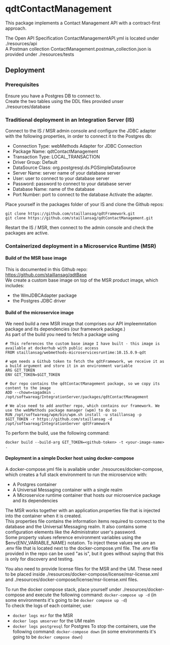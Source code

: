 # qdtContactManagement

This package implements a Contact Management API with a contract-first approach.  

The Open API Specification ContactManagementAPI.yml is located under ./resources/api  
A Postman collection ContactManagement.postman_collection.json is provided under ./resources/tests  

##  Deployment

### Prerequisites

Ensure you have a Postgres DB to connect to.  
Create the two tables using the DDL files provided unser ./resources/database 

### Traditional deployment in an Integration Server (IS)

Connect to the IS / MSR admin console and configure the JDBC adapter with the following properties, in order to connect it to the Postgres db:
-   Connection Type: webMethods Adapter for JDBC Connection
-   Package Name: qdtContactManagement
-   Transaction Type: LOCAL_TRANSACTION
-   Driver Group: Default
-   DataSource Class: org.postgresql.ds.PGSimpleDataSource
-   Server Name: server name of your database server
-   User: user to connect to your database server
-   Password: password to connect to your database server
-   Database Name: name of the database
-   Port Number: port to connect to the database
Activate the adapter.

Place yourself in the packages folder of your IS and clone the Github repos:

```
git clone https://github.com/staillansag/qdtFramework.git
git clone https://github.com/staillansag/qdtContactManagement.git
```

Restart the IS / MSR, then connect to the admin console and check the packages are active.
  

### Containerized deployment in a Microservice Runtime (MSR)

####    Build of the MSR base image

This is documented in this Github repo: https://github.com/staillansag/qdtBase  
We create a custom base image on top of the MSR product image, which includes:
-   the WmJDBCAdapter package
-   the Postgres JDBC driver


####    Build of the microservice image

We need build a new MSR image that comprises our API impleemntation package and its dependencies (our framework package.)  
As part of the build you need to fetch a package using


```
# This references the custom base image I have built - this image is available at dockerhub with public access
FROM staillansag/webmethods-microservicesruntime:10.15.0.9-qdt

# wpm needs a Github token to fetch the qdtFramework, we receive it as a build argument and store it in an environment variable
ARG GIT_TOKEN
ENV GIT_TOKEN=$GIT_TOKEN

# Our repo contains the qdtContactManagement package, so we copy its content to the image
ADD --chown=sagadmin . /opt/softwareag/IntegrationServer/packages/qdtContactManagement

# We also need to add another repo, which contains our framework. We use the webMethods package manager (wpm) to do so
RUN /opt/softwareag/wpm/bin/wpm.sh install -u staillansag -p $GIT_TOKEN -r https://github.com/staillansag -d /opt/softwareag/IntegrationServer qdtFramework
```
  
To perform the build, use the following command:
```
docker build --build-arg GIT_TOKEN=<github-token> -t <your-image-name> .
```
 


####    Deployment in a simple Docker host using docker-compose

A docker-compose.yml file is available under ./resources/docker-compose, which creates a full stack environment to run the microservice with:
-   A Postgres container
-   A Universal Messaging container with a single realm
-   A Microservice runtime container that hosts our microservice package and its dependencies  

The MSR works together with an application.properties file that is injected into the container when it is created.  
This properties file contains the information items required to connect to the database and the Universal Messaging realm. It also contains some configuration elements like the Administrator user's password.  
Some property values reference environment variables using the $env{ENV_VARIABLE_NAME} notation. To inject these values we use an .env file that is located next to the docker-compose.yml file. The .env file provided in the repo can be used "as is", but it goes without saying that this is only for discovery and testing.  

You also need to provide license files for the MSR and the UM. These need to be placed inside ./resources/docker-compose/license/msr-license.xml and ./resources/docker-compose/license/msr-license.xml files.

To run the docker compose stack, place yourself under ./resources/docker-compose and execute the following command: `docker-compose up -d` (in some environments it's going to be `docker compose up -d`)  
To check the logs of each container, use:
-   `docker logs msr` for the MSR
-   `docker logs umserver` for the UM realm
-   `docker logs postgresql` for Postgres
To stop the containers, use the following command: `docker-compose down` (in some environments it's going to be `docker compose down`) 
